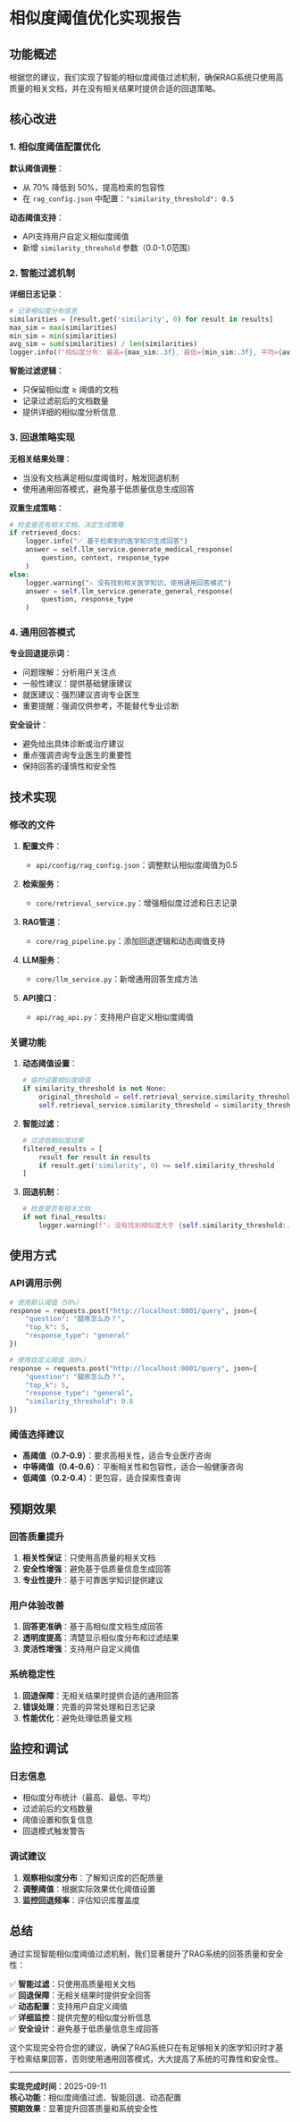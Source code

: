 # 相似度阈值优化实现报告

## 功能概述

根据您的建议，我们实现了智能的相似度阈值过滤机制，确保RAG系统只使用高质量的相关文档，并在没有相关结果时提供合适的回退策略。

## 核心改进

### 1. 相似度阈值配置优化

**默认阈值调整**：
- 从 70% 降低到 50%，提高检索的包容性
- 在 `rag_config.json` 中配置：`"similarity_threshold": 0.5`

**动态阈值支持**：
- API支持用户自定义相似度阈值
- 新增 `similarity_threshold` 参数（0.0-1.0范围）

### 2. 智能过滤机制

**详细日志记录**：
```python
# 记录相似度分布信息
similarities = [result.get('similarity', 0) for result in results]
max_sim = max(similarities)
min_sim = min(similarities)
avg_sim = sum(similarities) / len(similarities)
logger.info(f"相似度分布: 最高={max_sim:.3f}, 最低={min_sim:.3f}, 平均={avg_sim:.3f}")
```

**智能过滤逻辑**：
- 只保留相似度 ≥ 阈值的文档
- 记录过滤前后的文档数量
- 提供详细的相似度分析信息

### 3. 回退策略实现

**无相关结果处理**：
- 当没有文档满足相似度阈值时，触发回退机制
- 使用通用回答模式，避免基于低质量信息生成回答

**双重生成策略**：
```python
# 检查是否有相关文档，决定生成策略
if retrieved_docs:
    logger.info("✅ 基于检索到的医学知识生成回答")
    answer = self.llm_service.generate_medical_response(
        question, context, response_type
    )
else:
    logger.warning("⚠️ 没有找到相关医学知识，使用通用回答模式")
    answer = self.llm_service.generate_general_response(
        question, response_type
    )
```

### 4. 通用回答模式

**专业回退提示词**：
- 问题理解：分析用户关注点
- 一般性建议：提供基础健康建议
- 就医建议：强烈建议咨询专业医生
- 重要提醒：强调仅供参考，不能替代专业诊断

**安全设计**：
- 避免给出具体诊断或治疗建议
- 重点强调咨询专业医生的重要性
- 保持回答的谨慎性和安全性

## 技术实现

### 修改的文件

1. **配置文件**：
   - `api/config/rag_config.json`：调整默认相似度阈值为0.5

2. **检索服务**：
   - `core/retrieval_service.py`：增强相似度过滤和日志记录

3. **RAG管道**：
   - `core/rag_pipeline.py`：添加回退逻辑和动态阈值支持

4. **LLM服务**：
   - `core/llm_service.py`：新增通用回答生成方法

5. **API接口**：
   - `api/rag_api.py`：支持用户自定义相似度阈值

### 关键功能

1. **动态阈值设置**：
   ```python
   # 临时设置相似度阈值
   if similarity_threshold is not None:
       original_threshold = self.retrieval_service.similarity_threshold
       self.retrieval_service.similarity_threshold = similarity_threshold
   ```

2. **智能过滤**：
   ```python
   # 过滤低相似度结果
   filtered_results = [
       result for result in results 
       if result.get('similarity', 0) >= self.similarity_threshold
   ]
   ```

3. **回退机制**：
   ```python
   # 检查是否有相关文档
   if not final_results:
       logger.warning(f"⚠️ 没有找到相似度大于 {self.similarity_threshold:.1%} 的相关文档")
   ```

## 使用方式

### API调用示例

```python
# 使用默认阈值（50%）
response = requests.post("http://localhost:8001/query", json={
    "question": "腿疼怎么办？",
    "top_k": 5,
    "response_type": "general"
})

# 使用自定义阈值（80%）
response = requests.post("http://localhost:8001/query", json={
    "question": "腿疼怎么办？",
    "top_k": 5,
    "response_type": "general",
    "similarity_threshold": 0.8
})
```

### 阈值选择建议

- **高阈值（0.7-0.9）**：要求高相关性，适合专业医疗咨询
- **中等阈值（0.4-0.6）**：平衡相关性和包容性，适合一般健康咨询
- **低阈值（0.2-0.4）**：更包容，适合探索性查询

## 预期效果

### 回答质量提升
1. **相关性保证**：只使用高质量的相关文档
2. **安全性增强**：避免基于低质量信息生成回答
3. **专业性提升**：基于可靠医学知识提供建议

### 用户体验改善
1. **回答更准确**：基于高相似度文档生成回答
2. **透明度提高**：清楚显示相似度分布和过滤结果
3. **灵活性增强**：支持用户自定义阈值

### 系统稳定性
1. **回退保障**：无相关结果时提供合适的通用回答
2. **错误处理**：完善的异常处理和日志记录
3. **性能优化**：避免处理低质量文档

## 监控和调试

### 日志信息
- 相似度分布统计（最高、最低、平均）
- 过滤前后的文档数量
- 阈值设置和恢复信息
- 回退模式触发警告

### 调试建议
1. **观察相似度分布**：了解知识库的匹配质量
2. **调整阈值**：根据实际效果优化阈值设置
3. **监控回退频率**：评估知识库覆盖度

## 总结

通过实现智能相似度阈值过滤机制，我们显著提升了RAG系统的回答质量和安全性：

✅ **智能过滤**：只使用高质量相关文档  
✅ **回退保障**：无相关结果时提供安全回答  
✅ **动态配置**：支持用户自定义阈值  
✅ **详细监控**：提供完整的相似度分析信息  
✅ **安全设计**：避免基于低质量信息生成回答  

这个实现完全符合您的建议，确保了RAG系统只在有足够相关的医学知识时才基于检索结果回答，否则使用通用回答模式，大大提高了系统的可靠性和安全性。

---

**实现完成时间**：2025-09-11  
**核心功能**：相似度阈值过滤、智能回退、动态配置  
**预期效果**：显著提升回答质量和系统安全性
